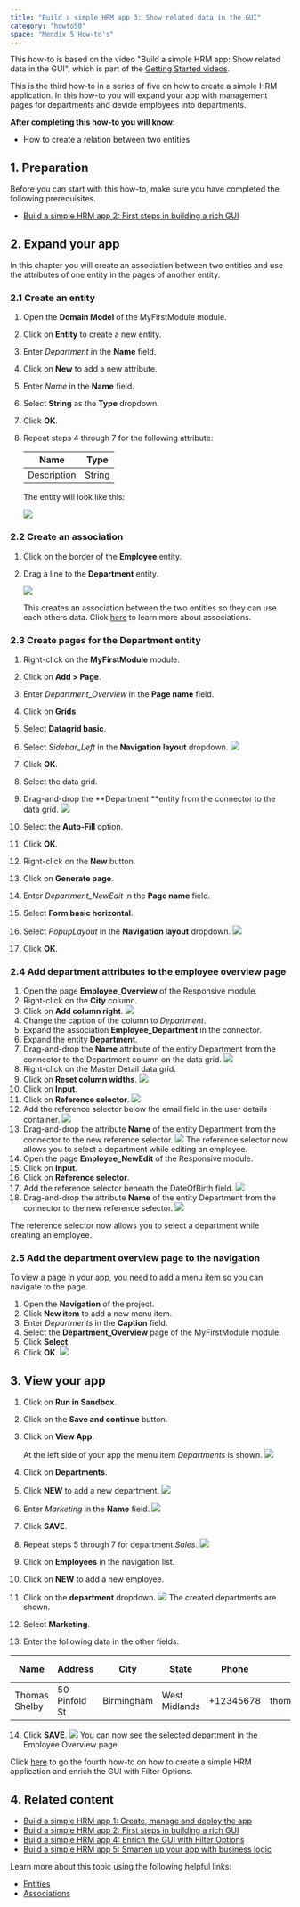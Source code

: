 ```yaml
---
title: "Build a simple HRM app 3: Show related data in the GUI"
category: "howto50"
space: "Mendix 5 How-to's"
---
```


This how-to is based on the video "Build a simple HRM app: Show related data in the GUI", which is part of the [Getting Started videos](http://gettingstarted.mendixcloud.com/link/courses/gettingstarted).

This is the third how-to in a series of five on how to create a simple HRM application. In this how-to you will expand your app with management pages for departments and devide employees into departments.

**After completing this how-to you will know:**

*   How to create a relation between two entities

## 1. Preparation

Before you can start with this how-to, make sure you have completed the following prerequisites.

*   [Build a simple HRM app 2: First steps in building a rich GUI](Build+a+simple+HRM+app+2+First+steps+in+building+a+rich+GUI)

## 2\. Expand your app

In this chapter you will create an association between two entities and use the attributes of one entity in the pages of another entity.

### 2.1 Create an entity

1.  Open the **Domain Model** of the MyFirstModule module.
2.  Click on **Entity** to create a new entity.
3.  Enter _Department_ in the **Name** field.
4.  Click on **New** to add a new attribute.
5.  Enter _Name_ in the **Name** field.
6.  Select **String** as the **Type** dropdown.
7.  Click **OK**.
8.  Repeat steps 4 through 7 for the following attribute:

    <table><thead><tr><th class="confluenceTh">Name</th><th class="confluenceTh">Type</th></tr></thead><tbody><tr><td class="confluenceTd">Description</td><td class="confluenceTd">String</td></tr></tbody></table>

    The entity will look like this:

    ![](attachments/14091713/14876673.png)

### 2.2 Create an association

1.  Click on the border of the **Employee** entity.
2.  Drag a line to the **Department** entity.

    ![](attachments/14091713/14876674.png)

    This creates an association between the two entities so they can use each others data. Click [here](/refguide5/Associations) to learn more about associations. 

### 2.3 Create pages for the Department entity

1.  Right-click on the **MyFirstModule** module.
2.  Click on **Add > Page**.
3.  Enter _Department_Overview_ in the **Page name** field.
4.  Click on **Grids**.
5.  Select **Datagrid basic**.
6.  Select _Sidebar_Left_ in the **Navigation layout** dropdown.
    ![](attachments/14091713/14876675.png)

7.  Click **OK**.
8.  Select the data grid.
9.  Drag-and-drop the **Department **entity from the connector to the data grid.
    ![](attachments/14091713/14876676.png) 
10.  Select the **Auto-Fill** option.
11.  Click **OK**.
12.  Right-click on the **New** button.
13.  Click on **Generate page**.
14.  Enter _Department_NewEdit_ in the **Page name** field.
15.  Select **Form basic horizontal**.
16.  Select _PopupLayout_ in the **Navigation layout** dropdown.
    ![](attachments/14091713/14876677.png) 

17.  Click **OK**.

### 2.4 Add department attributes to the employee overview page

1.  Open the page **Employee_Overview** of the Responsive module.
2.  Right-click on the **City** column.
3.  Click on **Add column right**.
    ![](attachments/14091713/14876678.png)
4.  Change the caption of the column to _Department_.
5.  Expand the association **Employee_Department** in the connector.
6.  Expand the entity **Department**. 
7.  Drag-and-drop the **Name** attribute of the entity Department from the connector to the Department column on the data grid.
    ![](attachments/14091713/14876679.png) 
8.  Right-click on the Master Detail data grid.
9.  Click on **Reset column widths**.
    ![](attachments/14091713/14876680.png) 
10.  Click on **Input**.
11.  Click on **Reference selector**.
    ![](attachments/14091713/14876682.png) 
12.  Add the reference selector below the email field in the user details container.
    ![](attachments/14091713/14876685.png)
13.  Drag-and-drop the attribute **Name** of the entity Department from the connector to the new reference selector.
    ![](attachments/14091713/14876684.png)
    The reference selector now allows you to select a department while editing an employee.
14.  Open the page **Employee_NewEdit** of the Responsive module. 
15.  Click on **Input**.
16.  Click on **Reference selector**.
17.  Add the reference selector beneath the DateOfBirth field.
    ![](attachments/14091713/14876686.png) 
18.  Drag-and-drop the attribute **Name** of the entity Department from the connector to the new reference selector.
    ![](attachments/14091713/14876687.png)

The reference selector now allows you to select a department while creating an employee.

### 2.5 Add the department overview page to the navigation

To view a page in your app, you need to add a menu item so you can navigate to the page.

1.  Open the **Navigation** of the project.
2.  Click **New item** to add a new menu item.
3.  Enter _Departments_ in the **Caption** field.
4.  Select the **Department_Overview** page of the MyFirstModule module.
5.  Click **Select**.
6.  Click **OK**.
    ![](attachments/14091713/14876688.png)  

## 3\. View your app

1.  Click on **Run in Sandbox**.
2.  Click on the **Save and continue** button.
3.  Click on **View App**.

    At the left side of your app the menu item _Departments_ is shown.
    ![](attachments/14091713/14876689.png) 
4.  Click on **Departments**.
5.  Click **NEW** to add a new department.
    ![](attachments/14091713/14876690.png) 
6.  Enter _Marketing_ in the **Name** field.
    ![](attachments/14091713/14876691.png)
7.  Click **SAVE**.
8.  Repeat steps 5 through 7 for department _Sales_.
    ![](attachments/14091713/14876692.png)
9.  Click on **Employees** in the navigation list.
10.  Click on **NEW** to add a new employee.
11.  Click on the **department** dropdown.
    ![](attachments/14091713/14876693.png)
    The created departments are shown.
12.  Select **Marketing**.
13.  Enter the following data in the other fields:

<table><thead><tr><th class="confluenceTh">Name</th><th class="confluenceTh">Address</th><th class="confluenceTh">City</th><th class="confluenceTh">State</th><th colspan="1" class="confluenceTh">Phone</th><th colspan="1" class="confluenceTh">Email</th><th colspan="1" class="confluenceTh">Date of birth</th></tr></thead><tbody><tr><td class="confluenceTd">Thomas Shelby</td><td class="confluenceTd"><span>50 Pinfold St</span></td><td class="confluenceTd">Birmingham</td><td class="confluenceTd">West Midlands</td><td colspan="1" class="confluenceTd">+12345678</td><td colspan="1" class="confluenceTd">thomas@shelby.com</td><td colspan="1" class="confluenceTd">5/25/1976</td></tr></tbody></table>

14.  Click **SAVE**.
    ![](attachments/14091713/14876694.png)
    You can now see the selected department in the Employee Overview page.

Click [here](Build+a+simple+HRM+app+4+Enrich+the+GUI+with+Filter+Options) to go the fourth how-to on how to create a simple HRM application and enrich the GUI with Filter Options.

## 4\. Related content

*   [Build a simple HRM app 1: Create, manage and deploy the app](Build+a+simple+HRM+app+1+Create+manage+and+deploy+the+app)
*   [Build a simple HRM app 2: First steps in building a rich GUI](Build+a+simple+HRM+app+2+First+steps+in+building+a+rich+GUI)
*   [Build a simple HRM app 4: Enrich the GUI with Filter Options](Build+a+simple+HRM+app+4+Enrich+the+GUI+with+Filter+Options)
*   [Build a simple HRM app 5: Smarten up your app with business logic](Build+a+simple+HRM+app+5+Smarten+up+your+app+with+business+logic)

Learn more about this topic using the following helpful links:

*   [Entities](/refguide5/Entities)
*   [Associations](/refguide5/Associations)